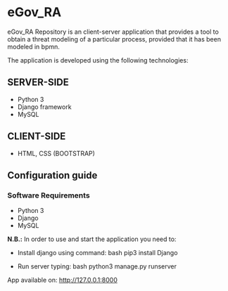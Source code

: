 # eGov_RA
eGov_RA Repository is an client-server application that provides a tool to obtain a threat modeling of a particular process, provided that it has been modeled in bpmn.

The application is developed using the following technologies:

## SERVER-SIDE
* Python 3
* Django framework
* MySQL
## CLIENT-SIDE
* HTML, CSS (BOOTSTRAP)

## Configuration guide
### Software Requirements

* Python 3
* Django
* MySQL

**N.B.:** In order to use and start the application you need to:

* Install django using command: bash pip3 install Django

* Run server typing: bash python3 manage.py runserver

App available on: http://127.0.0.1:8000
